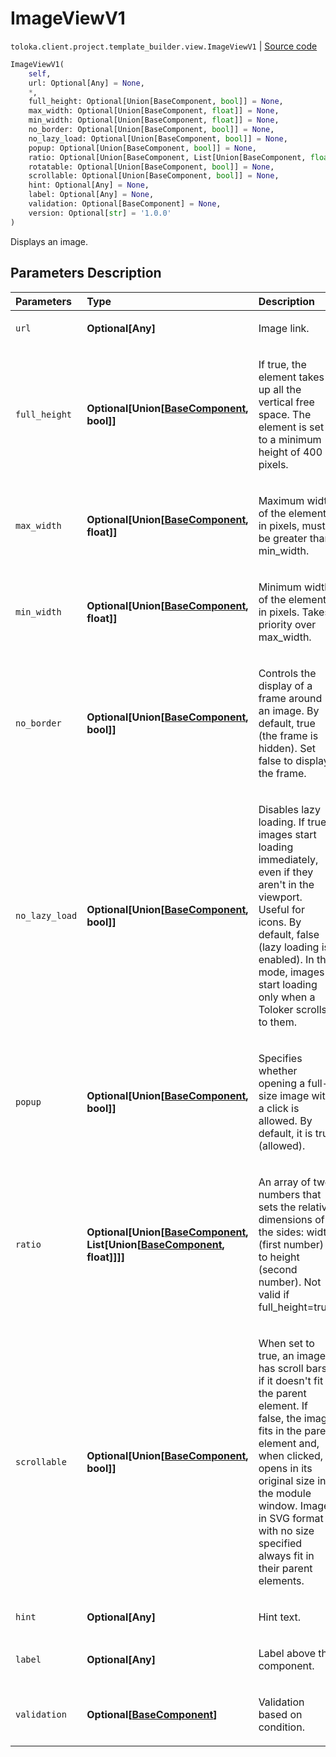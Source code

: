 # ImageViewV1
`toloka.client.project.template_builder.view.ImageViewV1` | [Source code](https://github.com/Toloka/toloka-kit/blob/v1.1.2/src/client/project/template_builder/view.py#L211)

```python
ImageViewV1(
    self,
    url: Optional[Any] = None,
    *,
    full_height: Optional[Union[BaseComponent, bool]] = None,
    max_width: Optional[Union[BaseComponent, float]] = None,
    min_width: Optional[Union[BaseComponent, float]] = None,
    no_border: Optional[Union[BaseComponent, bool]] = None,
    no_lazy_load: Optional[Union[BaseComponent, bool]] = None,
    popup: Optional[Union[BaseComponent, bool]] = None,
    ratio: Optional[Union[BaseComponent, List[Union[BaseComponent, float]]]] = None,
    rotatable: Optional[Union[BaseComponent, bool]] = None,
    scrollable: Optional[Union[BaseComponent, bool]] = None,
    hint: Optional[Any] = None,
    label: Optional[Any] = None,
    validation: Optional[BaseComponent] = None,
    version: Optional[str] = '1.0.0'
)
```

Displays an image.

## Parameters Description

| Parameters | Type | Description |
| :----------| :----| :-----------|
`url`|**Optional\[Any\]**|<p>Image link.</p>
`full_height`|**Optional\[Union\[[BaseComponent](toloka.client.project.template_builder.base.BaseComponent.md), bool\]\]**|<p>If true, the element takes up all the vertical free space. The element is set to a minimum height of 400 pixels.</p>
`max_width`|**Optional\[Union\[[BaseComponent](toloka.client.project.template_builder.base.BaseComponent.md), float\]\]**|<p>Maximum width of the element in pixels, must be greater than min_width.</p>
`min_width`|**Optional\[Union\[[BaseComponent](toloka.client.project.template_builder.base.BaseComponent.md), float\]\]**|<p>Minimum width of the element in pixels. Takes priority over max_width.</p>
`no_border`|**Optional\[Union\[[BaseComponent](toloka.client.project.template_builder.base.BaseComponent.md), bool\]\]**|<p>Controls the display of a frame around an image. By default, true (the frame is hidden). Set false to display the frame.</p>
`no_lazy_load`|**Optional\[Union\[[BaseComponent](toloka.client.project.template_builder.base.BaseComponent.md), bool\]\]**|<p>Disables lazy loading. If true, images start loading immediately, even if they aren&#x27;t in the viewport. Useful for icons. By default, false (lazy loading is enabled). In this mode, images start loading only when a Toloker scrolls to them.</p>
`popup`|**Optional\[Union\[[BaseComponent](toloka.client.project.template_builder.base.BaseComponent.md), bool\]\]**|<p>Specifies whether opening a full-size image with a click is allowed. By default, it is true (allowed).</p>
`ratio`|**Optional\[Union\[[BaseComponent](toloka.client.project.template_builder.base.BaseComponent.md), List\[Union\[[BaseComponent](toloka.client.project.template_builder.base.BaseComponent.md), float\]\]\]\]**|<p>An array of two numbers that sets the relative dimensions of the sides: width (first number) to height (second number). Not valid if full_height=true.</p>
`scrollable`|**Optional\[Union\[[BaseComponent](toloka.client.project.template_builder.base.BaseComponent.md), bool\]\]**|<p>When set to true, an image has scroll bars if it doesn&#x27;t fit in the parent element. If false, the image fits in the parent element and, when clicked, opens in its original size in the module window. Images in SVG format with no size specified always fit in their parent elements.</p>
`hint`|**Optional\[Any\]**|<p>Hint text.</p>
`label`|**Optional\[Any\]**|<p>Label above the component.</p>
`validation`|**Optional\[[BaseComponent](toloka.client.project.template_builder.base.BaseComponent.md)\]**|<p>Validation based on condition.</p>
